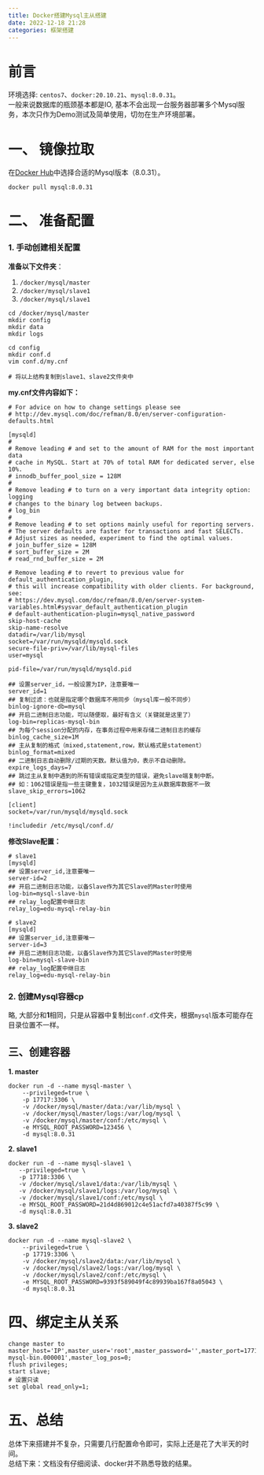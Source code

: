 ```yaml
---
title: Docker搭建Mysql主从搭建
date: 2022-12-18 21:28
categories: 框架搭建
---
```


# 前言  
环境选择: `centos7`、`docker:20.10.21`、`mysql:8.0.31`。  
一般来说数据库的瓶颈基本都是IO, 基本不会出现一台服务器部署多个Mysql服务，本次只作为Demo测试及简单使用，切勿在生产环境部署。  

# 一、 镜像拉取
在<a href="https://hub.docker.com/_/mysql/tags">Docker Hub</a>中选择合适的Mysql版本（8.0.31）。
```shell
docker pull mysql:8.0.31
```

# 二、 准备配置
### 1. 手动创建相关配置
**准备以下文件夹**：
1. `/docker/mysql/master`
2. `/docker/mysql/slave1`
3. `/docker/mysql/slave1`

```shell
cd /docker/mysql/master
mkdir config
mkdir data
mkdir logs

cd config
mkdir conf.d
vim conf.d/my.cnf

# 将以上结构复制到slave1、slave2文件夹中
```
**my.cnf文件内容如下：**
```shell
# For advice on how to change settings please see
# http://dev.mysql.com/doc/refman/8.0/en/server-configuration-defaults.html

[mysqld]
#
# Remove leading # and set to the amount of RAM for the most important data
# cache in MySQL. Start at 70% of total RAM for dedicated server, else 10%.
# innodb_buffer_pool_size = 128M
#
# Remove leading # to turn on a very important data integrity option: logging
# changes to the binary log between backups.
# log_bin
#
# Remove leading # to set options mainly useful for reporting servers.
# The server defaults are faster for transactions and fast SELECTs.
# Adjust sizes as needed, experiment to find the optimal values.
# join_buffer_size = 128M
# sort_buffer_size = 2M
# read_rnd_buffer_size = 2M

# Remove leading # to revert to previous value for default_authentication_plugin,
# this will increase compatibility with older clients. For background, see:
# https://dev.mysql.com/doc/refman/8.0/en/server-system-variables.html#sysvar_default_authentication_plugin
# default-authentication-plugin=mysql_native_password
skip-host-cache
skip-name-resolve
datadir=/var/lib/mysql
socket=/var/run/mysqld/mysqld.sock
secure-file-priv=/var/lib/mysql-files
user=mysql

pid-file=/var/run/mysqld/mysqld.pid

## 设置server_id，一般设置为IP，注意要唯一
server_id=1
## 复制过滤：也就是指定哪个数据库不用同步（mysql库一般不同步）
binlog-ignore-db=mysql
## 开启二进制日志功能，可以随便取，最好有含义（关键就是这里了）
log-bin=replicas-mysql-bin
## 为每个session分配的内存，在事务过程中用来存储二进制日志的缓存
binlog_cache_size=1M
## 主从复制的格式（mixed,statement,row，默认格式是statement）
binlog_format=mixed
## 二进制日志自动删除/过期的天数。默认值为0，表示不自动删除。
expire_logs_days=7
## 跳过主从复制中遇到的所有错误或指定类型的错误，避免slave端复制中断。
## 如：1062错误是指一些主键重复，1032错误是因为主从数据库数据不一致
slave_skip_errors=1062

[client]
socket=/var/run/mysqld/mysqld.sock

!includedir /etc/mysql/conf.d/
```
**修改Slave配置：**
```shell
# slave1
[mysqld]
## 设置server_id,注意要唯一
server-id=2  
## 开启二进制日志功能，以备Slave作为其它Slave的Master时使用
log-bin=mysql-slave-bin   
## relay_log配置中继日志
relay_log=edu-mysql-relay-bin  

# slave2
[mysqld]
## 设置server_id,注意要唯一
server-id=3  
## 开启二进制日志功能，以备Slave作为其它Slave的Master时使用
log-bin=mysql-slave-bin   
## relay_log配置中继日志
relay_log=edu-mysql-relay-bin  
```

### 2. 创建Mysql容器cp
略, 大部分和**1**相同，只是从容器中复制出`conf.d`文件夹，根据`mysql`版本可能存在目录位置不一样。

## 三、创建容器
**1. master**  
```shell
docker run -d --name mysql-master \
    --privileged=true \
    -p 17717:3306 \
    -v /docker/mysql/master/data:/var/lib/mysql \
    -v /docker/mysql/master/logs:/var/log/mysql \
    -v /docker/mysql/master/conf:/etc/mysql \
    -e MYSQL_ROOT_PASSWORD=123456 \
    -d mysql:8.0.31
```
**2. slave1**  
```shell
docker run -d --name mysql-slave1 \
   --privileged=true \
   -p 17718:3306 \
   -v /docker/mysql/slave1/data:/var/lib/mysql \
   -v /docker/mysql/slave1/logs:/var/log/mysql \
   -v /docker/mysql/slave1/conf:/etc/mysql \
   -e MYSQL_ROOT_PASSWORD=21d4d869012c4e51acfd7a40387f5c99 \
   -d mysql:8.0.31
```

**3. slave2**  
```shell
docker run -d --name mysql-slave2 \
    --privileged=true \
    -p 17719:3306 \
    -v /docker/mysql/slave2/data:/var/lib/mysql \
    -v /docker/mysql/slave2/logs:/var/log/mysql \
    -v /docker/mysql/slave2/conf:/etc/mysql \
    -e MYSQL_ROOT_PASSWORD=9393f589049f4c89939ba167f8a05043 \
    -d mysql:8.0.31
```  
   
# 四、绑定主从关系
```shell
change master to master_host='IP',master_user='root',master_password='',master_port=17717,master_log_file='replicas-mysql-bin.000001',master_log_pos=0;
flush privileges;
start slave;
# 设置只读
set global read_only=1;
```

# 五、总结
总体下来搭建并不复杂，只需要几行配置命令即可，实际上还是花了大半天的时间。  
总结下来：文档没有仔细阅读、docker并不熟悉导致的结果。